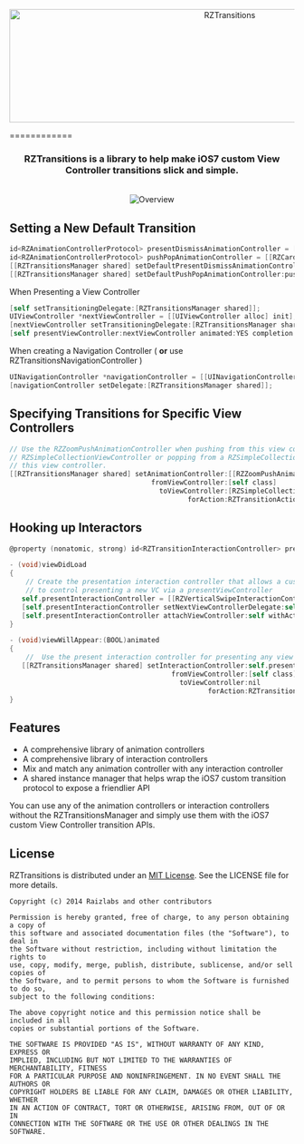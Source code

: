 <p align="center">
<img src="https://raw.github.com/Raizlabs/RZTransitions/master/Web/RZTransitions.png" alt="RZTransitions" width="763" height="200" />
</p>
============


<h3 align="center">RZTransitions is a library to help make iOS7 custom View Controller transitions slick and simple.</h3>
<p align="center" >
<br/>
<img src="http://raw.github.com/Raizlabs/RZTransitions/master/Web/RZTransitionsDemo.gif" alt="Overview" />
<br/>
</p>

## Setting a New Default Transition

```objective-c
id<RZAnimationControllerProtocol> presentDismissAnimationController = [[RZZoomAlphaAnimationController alloc] init];
id<RZAnimationControllerProtocol> pushPopAnimationController = [[RZCardSlideAnimationController alloc] init];
[[RZTransitionsManager shared] setDefaultPresentDismissAnimationController:presentDismissAnimationController];
[[RZTransitionsManager shared] setDefaultPushPopAnimationController:pushPopAnimationController];
```

When Presenting a View Controller

```objective-c
[self setTransitioningDelegate:[RZTransitionsManager shared]];
UIViewController *nextViewController = [[UIViewController alloc] init];
[nextViewController setTransitioningDelegate:[RZTransitionsManager shared]];
[self presentViewController:nextViewController animated:YES completion:nil];
```

When creating a Navigation Controller ( **or** use RZTransitionsNavigationController )

```objective-c
UINavigationController *navigationController = [[UINavigationController alloc] init];
[navigationController setDelegate:[RZTransitionsManager shared]];
```

## Specifying Transitions for Specific View Controllers

```objective-c
// Use the RZZoomPushAnimationController when pushing from this view controller to a
// RZSimpleCollectionViewController or popping from a RZSimpleCollectionViewController to
// this view controller.
[[RZTransitionsManager shared] setAnimationController:[[RZZoomPushAnimationController alloc] init]
                                   fromViewController:[self class]
                                     toViewController:[RZSimpleCollectionViewController class]
                                            forAction:RZTransitionAction_PushPop];
```

## Hooking up Interactors

```objective-c
@property (nonatomic, strong) id<RZTransitionInteractionController> presentInteractionController;

- (void)viewDidLoad
{
	// Create the presentation interaction controller that allows a custom gesture
	// to control presenting a new VC via a presentViewController
   self.presentInteractionController = [[RZVerticalSwipeInteractionController alloc] init];
   [self.presentInteractionController setNextViewControllerDelegate:self];
   [self.presentInteractionController attachViewController:self withAction:RZTransitionAction_Present];
}

- (void)viewWillAppear:(BOOL)animated
{
	//  Use the present interaction controller for presenting any view controller from this view controller
   [[RZTransitionsManager shared] setInteractionController:self.presentInteractionController
                                        fromViewController:[self class]
                                          toViewController:nil
                                                 forAction:RZTransitionAction_Present];
}
```

## Features

 - A comprehensive library of animation controllers
 - A comprehensive library of interaction controllers
 - Mix and match any animation controller with any interaction controller
 - A shared instance manager that helps wrap the iOS7 custom transition protocol to expose a friendlier API
 
You can use any of the animation controllers or interaction controllers without the RZTransitionsManager and simply use them with the iOS7 custom View Controller transition APIs.

## License
RZTransitions is distributed under an [MIT License](http://opensource.org/licenses/MIT). See the LICENSE file for more details.

```
Copyright (c) 2014 Raizlabs and other contributors

Permission is hereby granted, free of charge, to any person obtaining a copy of
this software and associated documentation files (the "Software"), to deal in
the Software without restriction, including without limitation the rights to
use, copy, modify, merge, publish, distribute, sublicense, and/or sell copies of
the Software, and to permit persons to whom the Software is furnished to do so,
subject to the following conditions:

The above copyright notice and this permission notice shall be included in all
copies or substantial portions of the Software.

THE SOFTWARE IS PROVIDED "AS IS", WITHOUT WARRANTY OF ANY KIND, EXPRESS OR
IMPLIED, INCLUDING BUT NOT LIMITED TO THE WARRANTIES OF MERCHANTABILITY, FITNESS
FOR A PARTICULAR PURPOSE AND NONINFRINGEMENT. IN NO EVENT SHALL THE AUTHORS OR
COPYRIGHT HOLDERS BE LIABLE FOR ANY CLAIM, DAMAGES OR OTHER LIABILITY, WHETHER
IN AN ACTION OF CONTRACT, TORT OR OTHERWISE, ARISING FROM, OUT OF OR IN
CONNECTION WITH THE SOFTWARE OR THE USE OR OTHER DEALINGS IN THE SOFTWARE.
```
